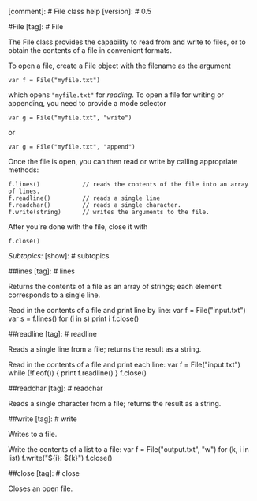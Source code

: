 [comment]: # File class help
[version]: # 0.5

#File
[tag]: # File

The File class provides the capability to read from and write to files, or to obtain the contents of a file in convenient formats.

To open a file, create a File object with the filename as the argument

    var f = File("myfile.txt")

which opens `"myfile.txt"` for *reading*. To open a file for writing or appending, you need to provide a mode selector

    var g = File("myfile.txt", "write")

or

    var g = File("myfile.txt", "append")

Once the file is open, you can then read or write by calling appropriate methods:

    f.lines()            // reads the contents of the file into an array of lines.
    f.readline()         // reads a single line
    f.readchar()         // reads a single character.
    f.write(string)      // writes the arguments to the file.

After you're done with the file, close it with

    f.close()

_Subtopics:_
[show]: # subtopics

##lines
[tag]: # lines

Returns the contents of a file as an array of strings; each element corresponds to a single line.

Read in the contents of a file and print line by line:
    var f = File("input.txt")
    var s = f.lines()
    for (i in s) print i
    f.close()

##readline
[tag]: # readline

Reads a single line from a file; returns the result as a string.

Read in the contents of a file and print each line:
    var f = File("input.txt")
    while (!f.eof()) {
      print f.readline()
    }
    f.close()

##readchar
[tag]: # readchar

Reads a single character from a file; returns the result as a string.

##write
[tag]: # write

Writes to a file.

Write the contents of a list to a file:
    var f = File("output.txt", "w")
    for (k, i in list) f.write("${i}: ${k}")
    f.close()

##close
[tag]: # close

Closes an open file.
